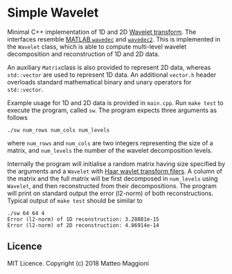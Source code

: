 # Simple Wavelet

Minimal C++ implementation of 1D and 2D [Wavelet transform](https://en.wikipedia.org/wiki/Wavelet_transform). The interfaces resemble [MATLAB `wavedec`](https://www.mathworks.com/help/wavelet/ref/wavedec.html) and [`wavedec2`](https://www.mathworks.com/help/wavelet/ref/wavedec2.html). This is implemented in the `Wavelet` class, which is able to compute multi-level wavelet decomposition and reconstruction of 1D and 2D data.

An auxiliary `Matrix`class is also provided to represent 2D data, whereas `std::vector` are used to represent 1D data. An additional `vector.h` header overloads standard mathematical binary and unary operators for `std::vector`.

Example usage for 1D and 2D data is provided in `main.cpp`. Run `make test` to execute the program, called `sw`. The program expects three arguments as follows
```
./sw num_rows num_cols num_levels
```
where `num_rows` and `num_cols` are two integers representing the size of a matrix, and `num_levels` the number of the wavelet decomposition levels. 

Internally the program will initialise a random matrix having size specified by the arguments and a `Wavelet` with [Haar wavlet transform filers](https://en.wikipedia.org/wiki/Haar_wavelet#Haar_transform). A column of the matrix and the full matrix will be first decomposed in `num_levels` using `Wavelet`, and then reconstructed from their decompositions. The program will print on standard output the error (l2-norm) of both reconstructions. Typical output of `make test` should be similar to
```
./sw 64 64 4
Error (l2-norm) of 1D reconstruction: 3.28881e-15
Error (l2-norm) of 2D reconstruction: 4.86914e-14
```

## Licence
MIT Licence. Copyright (c) 2018 Matteo Maggioni
